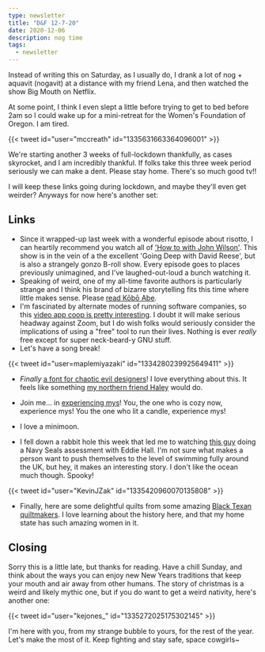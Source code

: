 ```yaml
---
type: newsletter
title: "D&F 12-7-20"
date: 2020-12-06
description: nog time
tags:
  - newsletter
---
```


Instead of writing this on Saturday, as I usually do, I drank a lot of nog + aquavit (nogavit) at a distance with my friend Lena, and then watched the show Big Mouth on Netflix.

At some point, I think I even slept a little before trying to get to bed before 2am so I could wake up for a mini-retreat for the Women's Foundation of Oregon. I am tired.

{{< tweet id="user="mccreath" id="1335631663364096001" >}}

We're starting another 3 weeks of full-lockdown thankfully, as cases skyrocket, and I am incredibly thankful. If folks take this three week period seriously we can make a dent. Please stay home. There's so much good tv!!

I will keep these links going during lockdown, and maybe they'll even get weirder? Anyways for now here's another set:

## Links

- Since it wrapped-up last week with a wonderful episode about risotto, I can heartily recommend you watch all of ['How to with John Wilson'](https://www.vice.com/en/article/g5bvxj/how-to-with-john-wilson-hbo-nathan-fielder-2020). This show is in the vein of a the excellent 'Going Deep with David Reese', but is also a strangely gonzo B-roll show. Every episode goes to places previously unimagined, and I've laughed-out-loud a bunch watching it.
- Speaking of weird, one of my all-time favorite authors is particularly strange and I think his brand of bizarre storytelling fits this time where little makes sense. Please [read Kōbō Abe](https://www.theguardian.com/books/2020/nov/17/the-ruined-map-secret-rendezvous-and-the-box-man-by-kobo-abe-review).
- I'm fascinated by alternate modes of running software companies, so this [video app coop is pretty interesting](https://www.org.meet.coop). I doubt it will make serious headway against Zoom, but I do wish folks would seriously consider the implications of using a "free" tool to run their lives. Nothing is ever _really_ free except for super neck-beard-y GNU stuff.
- Let's have a song break!

{{< tweet id="user=maplemiyazaki" id="1334280239925649411" >}}

- *Finally* [a font for chaotic evil designers](https://hellveticafont.com/)! I love everything about this. It feels like something [my northern friend Haley](https://www.haleyfiege.fun/fonts) would do.
- Join me... in [experiencing mys](http://hollypocketloves.com/2019/10/07/how-to-create-mys-the-swedish-version-of-hygge/)! You, the one who is cozy now, experience mys! You the one who lit a candle, experience mys!
- I love a minimoon. 

- I fell down a rabbit hole this week that led me to watching [this guy](https://www.redbull.com/gb-en/ross-edgley-great-british-swim) doing a Navy Seals assessment with Eddie Hall. I'm not sure what makes a person want to push themselves to the level of swimming fully around the UK, but hey, it makes an interesting story. I don't like the ocean much though. Spooky!

{{< tweet id="user="KevinJZak" id="1335420960070135808" >}}

- Finally, here are some delightful quilts from some amazing [Black Texan quiltmakers](https://www.texasobserver.org/laverne-brackens-east-texas-quiltmakers/). I love learning about the history here, and that my home state has such amazing women in it.

## Closing

Sorry this is a little late, but thanks for reading. Have a chill Sunday, and think about the ways you can enjoy new New Years traditions that keep your mouth and air away from other humans. The story of christmas is a weird and likely mythic one, but if you do want to get a weird nativity, here's another one:

{{< tweet id="user="kejones_" id="1335272025175302145" >}}

I'm here with you, from my strange bubble to yours, for the rest of the year. Let's make the most of it. Keep fighting and stay safe, space cowgirls~
